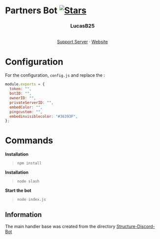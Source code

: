 # Partners Bot [![Stars](https://img.shields.io/github/stars/LucasB25/Partners-bot)](https://github.com/LucasB25/Partners-bot)

  <h3 align="center">LucasB25</h3>

  <p align="center">
    <br />
    <a href="https://discord.gg/ATYQ8GsDHR">Support Server</a>
    ·
    <a href="https://lucasb25.tk">Website</a>
  </p>
</div>


# Configuration

For the configuration, `config.js` and replace the :

```js
module.exports = {
  token: "",
  botID: "",
  ownerID: "",
  privateServerID: "",
  embedColor: "",
  pingcustom: "",
  embedinvisiblecolor: "#36393F",
};
```

# Commands

**Installation**

> `npm install`

**Installation**

> `node slash`

**Start the bot**

> `node index.js`

## Information

The main handler base was created from the directory [Structure-Discord-Bot](https://github.com/meliooff/Structure-Discord-Bot)
